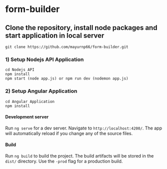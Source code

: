 # form-builder

## Clone the repository, install node packages and start application in local server

`git clone https://github.com/mayurnp66/form-builder.git`

### 1) Setup Nodejs API Application
```
cd Nodejs API
npm install
npm start (node app.js) or npm run dev (nodemon app.js)
```

### 2) Setup Angular Application
```
cd Angular Application
npm install
```

#### Development server

Run `ng serve` for a dev server. Navigate to `http://localhost:4200/`. The app will automatically reload if you change any of the source files.

#### Build

Run `ng build` to build the project. The build artifacts will be stored in the `dist/` directory. Use the `-prod` flag for a production build.
